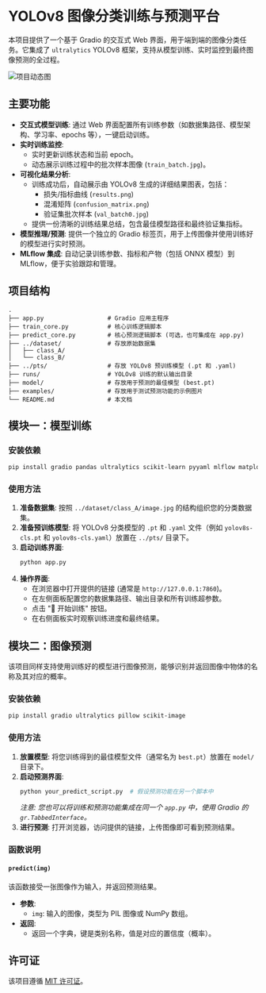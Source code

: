 # YOLOv8 图像分类训练与预测平台

本项目提供了一个基于 Gradio 的交互式 Web 界面，用于端到端的图像分类任务。它集成了 `ultralytics` YOLOv8 框架，支持从模型训练、实时监控到最终图像预测的全过程。

![项目动态图](gridio_yolov8.gif)

## 主要功能

- **交互式模型训练**: 通过 Web 界面配置所有训练参数（如数据集路径、模型架构、学习率、epochs 等），一键启动训练。
- **实时训练监控**:
    - 实时更新训练状态和当前 epoch。
    - 动态展示训练过程中的批次样本图像 (`train_batch.jpg`)。
- **可视化结果分析**:
    - 训练成功后，自动展示由 YOLOv8 生成的详细结果图表，包括：
        - 损失/指标曲线 (`results.png`)
        - 混淆矩阵 (`confusion_matrix.png`)
        - 验证集批次样本 (`val_batch0.jpg`)
    - 提供一份清晰的训练结果总结，包含最佳模型路径和最终验证集指标。
- **模型推理/预测**: 提供一个独立的 Gradio 标签页，用于上传图像并使用训练好的模型进行实时预测。
- **MLflow 集成**: 自动记录训练参数、指标和产物（包括 ONNX 模型）到 MLflow，便于实验跟踪和管理。

## 项目结构

```
.
├── app.py                  # Gradio 应用主程序
├── train_core.py           # 核心训练逻辑脚本
├── predict_core.py         # 核心预测逻辑脚本 (可选，也可集成在 app.py)
├── ../dataset/             # 存放原始数据集
│   ├── class_A/
│   └── class_B/
├── ../pts/                 # 存放 YOLOv8 预训练模型 (.pt 和 .yaml)
├── runs/                   # YOLOv8 训练的默认输出目录
├── model/                  # 存放用于预测的最佳模型 (best.pt)
├── examples/               # 存放用于测试预测功能的示例图片
└── README.md               # 本文档
```

## 模块一：模型训练

### 安装依赖

```bash
pip install gradio pandas ultralytics scikit-learn pyyaml mlflow matplotlib
```

### 使用方法

1.  **准备数据集**: 按照 `../dataset/class_A/image.jpg` 的结构组织您的分类数据集。
2.  **准备预训练模型**: 将 YOLOv8 分类模型的 `.pt` 和 `.yaml` 文件（例如 `yolov8s-cls.pt` 和 `yolov8s-cls.yaml`）放置在 `../pts/` 目录下。
3.  **启动训练界面**:
    ```bash
    python app.py
    ```
4.  **操作界面**:
    - 在浏览器中打开提供的链接 (通常是 `http://127.0.0.1:7860`)。
    - 在左侧面板配置您的数据集路径、输出目录和所有训练超参数。
    - 点击 "🚀 开始训练" 按钮。
    - 在右侧面板实时观察训练进度和最终结果。

## 模块二：图像预测

该项目同样支持使用训练好的模型进行图像预测，能够识别并返回图像中物体的名称及其对应的概率。

### 安装依赖

```bash
pip install gradio ultralytics pillow scikit-image
```

### 使用方法

1.  **放置模型**: 将您训练得到的最佳模型文件（通常名为 `best.pt`）放置在 `model/` 目录下。
2.  **启动预测界面**:
    ```bash
    python your_predict_script.py  # 假设预测功能在另一个脚本中
    ```
    *注意: 您也可以将训练和预测功能集成在同一个 `app.py` 中，使用 Gradio 的 `gr.TabbedInterface`。*
3.  **进行预测**: 打开浏览器，访问提供的链接，上传图像即可看到预测结果。

### 函数说明

#### `predict(img)`

该函数接受一张图像作为输入，并返回预测结果。

-   **参数**:
    -   `img`: 输入的图像，类型为 PIL 图像或 NumPy 数组。
-   **返回**:
    -   返回一个字典，键是类别名称，值是对应的置信度（概率）。

## 许可证

该项目遵循 [MIT 许可证](LICENSE)。
